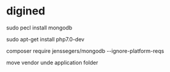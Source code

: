 # digined

sudo pecl install mongodb

sudo apt-get install php7.0-dev

composer require jenssegers/mongodb --ignore-platform-reqs

move vendor unde application folder

